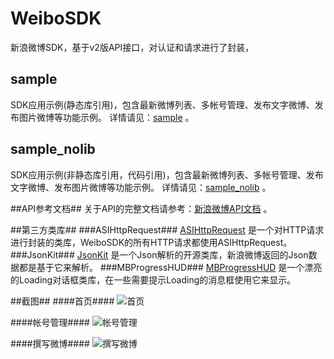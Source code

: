 # WeiboSDK #
新浪微博SDK，基于v2版API接口，对认证和请求进行了封装，

## sample ##
SDK应用示例(静态库引用)，包含最新微博列表、多帐号管理、发布文字微博、发布图片微博等功能示例。
详情请见：[sample](https://github.com/JimLiu/WeiboSDK/tree/master/Sample "新浪微博SDK示例") 。

## sample_nolib ##
SDK应用示例(非静态库引用，代码引用)，包含最新微博列表、多帐号管理、发布文字微博、发布图片微博等功能示例。
详情请见：[sample_nolib](https://github.com/JimLiu/WeiboSDK/tree/master/sample_nolib "新浪微博SDK示例") 。


##API参考文档##
关于API的完整文档请参考：[新浪微博API文档](http://open.weibo.com/wiki/%E9%A6%96%E9%A1%B5 "新浪微博API文档") 。

##第三方类库##
###ASIHttpRequest###
[ASIHttpRequest](http://allseeing-i.com/ASIHTTPRequest/ "ASIHttpRequest官方网站") 是一个对HTTP请求进行封装的类库，WeiboSDK的所有HTTP请求都使用ASIHttpRequest。
###JsonKit###
[JsonKit](https://github.com/johnezang/JSONKit "JsonKit 官方网站") 是一个Json解析的开源类库，新浪微博返回的Json数据都是基于它来解析。
###MBProgressHUD###
[MBProgressHUD](https://github.com/jdg/MBProgressHUD "MBProgressHUD 官方网站") 是一个漂亮的Loading对话框类库，在一些需要提示Loading的消息框使用它来显示。


##截图##
####首页####
![首页](https://github.com/JimLiu/WeiboSDK/blob/master/screenshots/Home.png?raw=true)

####帐号管理####
![帐号管理](https://github.com/JimLiu/WeiboSDK/blob/master/screenshots/Accounts.png?raw=true)

####撰写微博####
![撰写微博](https://github.com/JimLiu/WeiboSDK/blob/master/screenshots/Compose.png?raw=true)